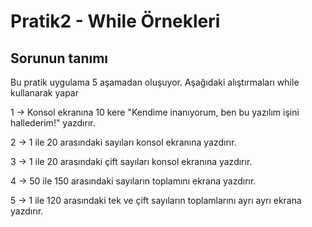 # Pratik2 - While Örnekleri
## Sorunun tanımı

Bu pratik uygulama 5 aşamadan oluşuyor. Aşağıdaki alıştırmaları while kullanarak yapar

1 -> Konsol ekranına 10 kere "Kendime inanıyorum, ben bu yazılım işini hallederim!" yazdırır.

2 -> 1 ile 20 arasındaki sayıları konsol ekranına yazdırır.

3 -> 1 ile 20 arasındaki çift sayıları konsol ekranına yazdırır.

4 -> 50 ile 150 arasındaki sayıların toplamını ekrana yazdırır.

5 -> 1 ile 120 arasındaki tek ve çift sayıların toplamlarını ayrı ayrı ekrana yazdırır.